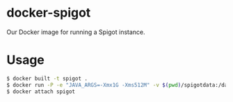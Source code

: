# docker-spigot
Our Docker image for running a Spigot instance.

# Usage
```bash
$ docker built -t spigot .
$ docker run -P -e "JAVA_ARGS=-Xmx1G -Xms512M" -v $(pwd)/spigotdata:/data -itd --name my-spigot spigot
$ docker attach spigot
```
